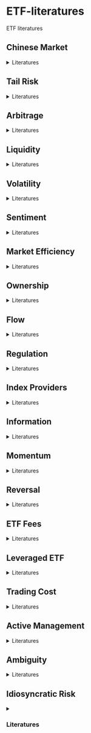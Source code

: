 # ETF-literatures
ETF literatures
## Chinese Market
<details>
<summary> Literatures </summary>

-**公募基金改善了市场定价效率吗？——持股基金质量与股票收益**
    **Finding**: 持股基金质量较高的股票未来表现显著优于质量较低的股票
    **Mechanism**: 基金经理挖掘出错误定价现象
    [download](./papers/%5B9%5D%20公募基金改善了市场定价效率吗？——持股基金质量与股票收益.pdf)

-**Dissecting the Long-Term Performance of the Chinese Stock Market**
    **Finding**: Domestically listed Chinese (A-share) firms have lower stock returns than externally listed Chinese, developed, and emerging country firms during 2000 to 2018
    **Mechanism**: Investor sentiment
    [download](./papers/%5B58%5D%20Dissecting%20the%20long-term%20performance%20of%20the%20Chinese%20stock%20market%202023%20JF.pdf)

-**Wealth redistribution in bubbles and crashes**
    **Finding**: An increase in inequality of wealth held in equity by Chinese households in the 2014–15 bubble-crash episode
    **Mechanism**: Investment skill difference
    [download](./papers/%5B25%5D%20Wealth%20redistribution%20in%20bubbles%20and%20crashes%202022%20JME.pdf)

-**ETF ownership and stock pricing efficiency: The role of ETF arbitrage**
    **Finding**: The increase in ETF ownership stimulates ETF arbitrage and intensifies the contagion of noise information from the ETF market to the stock market, reducing the pricing efficiency of the underlying stocks
    **Mechanism**: None
    [download](./papers/%5B31%5D%20ETF%20ownership%20and%20stock%20liquidity%20%20evidence%20from%20China.pdf)

-**Government Stock Purchase Undermines Price Informativeness Evidence from China’s “National Team”**
    **Finding**: The government intervention led to reduced volatility and price informativeness
    **Mechanism**: Investors having a stronger incentive to acquire government intervention information instead of fundamental news
    [download](./papers/%5B38%5D%20Government%20Stock%20Purchase%20Undermines%20Price%20Informativeness%20Evidence%20from%20China’s%20“National%20Team”.pdf)

-**The effect of liquidity and arbitrage on the price efficiency of Chinese ETFs**
    **Finding**: ETF liquidity and arbitrage activity are positively correlated with ETF price efficiency
    **Mechanism**: Market makers improve price efficiency. The relaxation of arbitrage restrictions improves price efficiency
    [download](./papers/%5B32%5D%20(done)%20J%20of%20Financial%20Research%20-%202023%20-%20Fu%20-%20The%20effect%20of%20liquidity%20and%20arbitrage%20on%20the%20price%20efficiency%20of%20Chinese%20ETFs.pdf)

-**The Flash Crash: A Cautionary Tale About Highly Fragmented Markets**
    **Finding**: A breakdown of cross-market arbitrage activity could make markets more fragile and result in price crashes
    **Mechanism**: The absence of cross-market arbitrage leads to the lack of liquidity and price stability
    [download](./papers/%5B22%5D%20The%20flash%20crash_%20A%20cautionary%20tale%20about%20highly%20fragmented%20markets.pdf)

-**ETFs and tail dependence: Evidence from Chinese stock market**
    **Finding**: ETFs can increase the tail dependence of stocks in their basket
    **Mechanism**: ETF holding similarity increases stocks’ ETF arbitrage activity
    [download](./papers/%5B15%5D%20(done)%20ETFs%20and%20tail%20dependence%20evidence%20from%20the%20Chinese%20stock%20market%202024%20JIMF.pdf)

-**Do exchange-traded fund flows increase the volatility of the underlying index? Evidence from the emerging market in China**
    **Finding**: Daily ETF flows significantly increase both the total volatility and the fundamental volatility of the underlying index on the next trading day
    **Mechanism**: APs’ share creation/redemption activities beyond their role of market makers, ETF arbitrage enhances the effect
    download to be added

-**ETF ownership and stock liquidity: evidence from China**
    **Finding**: Stocks with higher ETF ownership display higher liquidity
    **Mechanism**: The instantaneous creation/redemption arbitrage and  ETF market makers creation/redemption for managing their inventory risk
    [download](./papers/%5B31%5D%20ETF%20ownership%20and%20stock%20liquidity%20%20evidence%20from%20China.pdf)

-**ETF ownership and informational efficiency of underlying stocks: Evidence from China**
    **Finding**: Increased ETF ownership improves stock liquidity and attracts informed investors, resulting in higher pricing efficiency
    **Mechanism**: The informational role of ETFs depends on whether they can be used for intraday trading, which significantly improves underlying securities' liquidity
    [download](./papers/%5B17%5D%20(done)%20ETF%20ownership%20and%20informational%20efficiency%20of%20underlying%20stocks%20evidence%20from%20China%202023%20PBFJ.pdf)

-**Industry Momentum Strategies in A-shares Market: 1123-1130**
    **Finding**: In Chinese market, ranking industries based on the previous 6-month returns yields highest profits
    **Mechanism**: None
    download to be added

-**ETF、股票流动性与股价崩盘风险**
    **Finding**: ETF持股比例越高，个股下一年的崩盘风险越大
    **Mechanism**: ETF持股比例增加，个股流动性增加，吸引短期投资者加入，管理层隐藏负面信息的激励增加
    download to be added

-**股票停牌、涨跌停与ETF定价效率——基于上证50ETF日度数据的实证研究**
    **Finding**: ETF市场价格可能大幅偏离净值，但并非套利机会
    **Mechanism**: 底层资产的涨跌停或停牌
    download to be added

-**ETF资金流、市场收益与投资者情绪——来自A股市场的经验证据**
    **Finding**: 市场收益高的时候，ETF flow更低
    **Mechanism**: 无
    download to be added

-**ETF、股票流动性与流动性同步性**
    **Finding**: ETF基金对个股持股比例提高,导致个股流动性上升,但同时也导致个股流动性同步性水平上升
    **Mechanism**: 投资者通过ETF对成分股实现日内交易
    download to be added

-**投资者情绪能够解释ETF的折溢价吗?——来自A股市场的经验证据**
    **Finding**: 投资者情绪与ETF溢价率正相关，在悲观市场中表现为负相关
    **Mechanism**: 无
    download to be added

-**机构投资与金融稳定——基于A股ETF套利交易的视角**
    **Finding**: ETF增加股票市场的系统性风险
    **Mechanism**: 机构投资者关于ETF的折价套利
    download to be added

</details>

## Tail Risk
<details>
<summary> Literatures </summary>

-**机构投资与金融稳定——基于A股ETF套利交易的视角**
    **Finding**: ETF增加股票市场的系统性风险
    **Mechanism**: 机构投资者关于ETF的折价套利
    download to be added

-**ETF、股票流动性与股价崩盘风险**
    **Finding**: ETF持股比例越高，个股下一年的崩盘风险越大
    **Mechanism**: ETF持股比例增加，个股流动性增加，吸引短期投资者加入，管理层隐藏负面信息的激励增加
    download to be added

-**Wealth redistribution in bubbles and crashes**
    **Finding**: An increase in inequality of wealth held in equity by Chinese households in the 2014–15 bubble-crash episode
    **Mechanism**: Investment skill difference
    [download](./papers/%5B25%5D%20Wealth%20redistribution%20in%20bubbles%20and%20crashes%202022%20JME.pdf)

-**ON INDUSTRY MOMENTUM STRATEGIES**
    **Finding**: Industry momentum strategies generate on average significantly higher returns
    **Mechanism**: None
    [download](./papers/%5B1%5D%20J%20of%20Financial%20Research%20-%202019%20-%20Grobys%20-%20ON%20INDUSTRY%20MOMENTUM%20STRATEGIES.pdf)

-**ETFs and tail dependence: Evidence from Chinese stock market**
    **Finding**: ETFs can increase the tail dependence of stocks in their basket
    **Mechanism**: ETF holding similarity increases stocks’ ETF arbitrage activity
    [download](./papers/%5B15%5D%20(done)%20ETFs%20and%20tail%20dependence%20evidence%20from%20the%20Chinese%20stock%20market%202024%20JIMF.pdf)

</details>

## Arbitrage
<details>
<summary> Literatures </summary>

-**机构投资与金融稳定——基于A股ETF套利交易的视角**
    **Finding**: ETF增加股票市场的系统性风险
    **Mechanism**: 机构投资者关于ETF的折价套利
    download to be added

-**股票停牌、涨跌停与ETF定价效率——基于上证50ETF日度数据的实证研究**
    **Finding**: ETF市场价格可能大幅偏离净值，但并非套利机会
    **Mechanism**: 底层资产的涨跌停或停牌
    download to be added

-**Volatility Timing Using ETF Options: Evidence from Hedge Funds**
    **Finding**: Hedge funds’ positions on ETF options contain volatility information about underlying ETF returns
    **Mechanism**: None
    [download](./papers/%5B30%5D%20Volatility%20timing%20using%20ETF%20options%20evidence%20from%20hedge%20funds%202024%20AFA.pdf)

-**Do ETFs Increase Volatility**
    **Finding**: Stocks with higher ETF ownership display significantly higher volatility
    **Mechanism**: The liquidity shocks can propagate to the underlying securities through the arbitrage channel
    [download](./papers/%5B26%5D%20The%20Journal%20of%20Finance%20-%202018%20-%20BEN‐DAVID%20-%20Do%20ETFs%20Increase%20Volatility.pdf)

-**Intraday arbitrage between ETFs and their underlying portfolios**
    **Finding**: Little evidence that ETF trading impacts underlying returns
    **Mechanism**: Arbitrage opportunities are subsequently eliminated by ETF quote adjustments, rather than arbitrage trading
    [download](./papers/%5B35%5D%20Intraday%20arbitrage%20between%20ETFs%20and%20their%20underlying%20portfolios%202021%20JFE.pdf)

-**ETF Arbitrage, Non-Fundamental Demand, and Return Predictability**
    **Finding**: Creation and redemption activities (ETF flows) provide signals of non-fundamental demand shocks. Strategies based on ETF flows earn positive excess returns
    **Mechanism**: Non-fundamental demand distorting asset prices away from fundamental values
    download to be added

-**Swing Pricing for Mutual Funds: Breaking the Feedback Loop Between Fire Sales and Fund Redemptions**
    **Finding**: Develop a model of the feedback between mutual fund outflows and asset illiquidity
    **Mechanism**: First-mover advantage may lead to fund failure through a cycle of falling prices and increasing redemptions
    [download](./papers/%5B24%5D%20Swing%20pricing%20for%20mutual%20funds%20Breaking%20the%20feedback%20loop%20between%20fire%20sales%20and%20fund%20redemptions..pdf)

-**ETF ownership and stock pricing efficiency: The role of ETF arbitrage**
    **Finding**: The increase in ETF ownership stimulates ETF arbitrage and intensifies the contagion of noise information from the ETF market to the stock market, reducing the pricing efficiency of the underlying stocks
    **Mechanism**: None
    download to be added

-**ETF arbitrage and international diversification**
    **Finding**: Investment decisions of country ETF market participants measured by ETF market order imbalances are driven by global shocks rather than local risks
    **Mechanism**: ETF price discovery is one of the key channels through which global shocks propagate to local economies
    [download](papers/%5B31%5D%20ETF%20ownership%20and%20stock%20liquidity%20%20evidence%20from%20China.pdf)

-**The effect of liquidity and arbitrage on the price efficiency of Chinese ETFs**
    **Finding**: ETF liquidity and arbitrage activity are positively correlated with ETF price efficiency
    **Mechanism**: Market makers improve price efficiency. The relaxation of arbitrage restrictions improves price efficiency
    [download](./papers/%5B32%5D%20(done)%20J%20of%20Financial%20Research%20-%202023%20-%20Fu%20-%20The%20effect%20of%20liquidity%20and%20arbitrage%20on%20the%20price%20efficiency%20of%20Chinese%20ETFs.pdf)

-**An ETF-based measure of stock price fragility**
    **Finding**: Stock price fragility strongly predicts stock return volatility and return co-movement
    **Mechanism**: The arbitrage trading activity of ETFs play in signaling non-fundamental demand shocks
    [download](./papers/%5B41%5D%20An%20ETF-based%20measure%20of%20stock%20price%20fragility%202024%20JFM.pdf)

-**Industries and Stock Return Reversals**
    **Finding**: Intra-industry reversals in monthly returns
    **Mechanism**: : By order imbalances and noninformational shock
    [download](./papers/%5B3%5D%20(done)%20Industries%20and%20Stock%20Return%20Reversals.%20Hameed%20and%20Mian%2C%20JFQA%2C%202015.pdf)

-**The Flash Crash: A Cautionary Tale About Highly Fragmented Markets**
    **Finding**: A breakdown of cross-market arbitrage activity could make markets more fragile and result in price crashes
    **Mechanism**: The absence of cross-market arbitrage leads to the lack of liquidity and price stability
    [download](./papers/%5B22%5D%20The%20flash%20crash_%20A%20cautionary%20tale%20about%20highly%20fragmented%20markets.pdf)

-**Costly arbitrage and the myth of idiosyncratic risk**
    **Finding**: Transaction and holding costs make arbitrage costly
    **Mechanism**: Idiosyncratic risk is the single largest cost faced by arbitrageurs since it limits the size of positions on each security
    [download](./papers/%5B37%5D%20Costly%20arbitrage%20and%20the%20myth%20of%20idiosyncratic%20risk%202006%20JAE.pdf)

</details>

## Liquidity
<details>
<summary> Literatures </summary>

-**ETF、股票流动性与股价崩盘风险**
    **Finding**: ETF持股比例越高，个股下一年的崩盘风险越大
    **Mechanism**: ETF持股比例增加，个股流动性增加，吸引短期投资者加入，管理层隐藏负面信息的激励增加
    download to be added

-**ETF、股票流动性与流动性同步性**
    **Finding**: ETF基金对个股持股比例提高,导致个股流动性上升,但同时也导致个股流动性同步性水平上升
    **Mechanism**: 投资者通过ETF对成分股实现日内交易
    download to be added

-**Liquidity risk and exchange-traded fund returns, variances, and tracking errors**
    **Finding**: Illiquid ETFs have large tracking errors. A positive liquidity premium exists in US ETF markets. Illiquid ETFs could be riskier than underlying portfolios
    **Mechanism**: None
    download to be added

-**Do mutual funds and ETFs affect the commonality in liquidity of corporate bonds**
    **Finding**: A positive relationship between ETF ownership and liquidity commonality in investment-grade corporate bonds. But no correlation for mutual funds
    **Mechanism**: Different liquidity management strategies employed by equity and corporate bond mutual funds
    [download](./papers/%5B36%5D%20Do%20mutual%20funds%20and%20ETFs%20affect%20the%20commonality%20in%20liquidity%20of%20corporate%20bonds%202024%20JEF.pdf)

-**The effect of liquidity and arbitrage on the price efficiency of Chinese ETFs**
    **Finding**: ETF liquidity and arbitrage activity are positively correlated with ETF price efficiency
    **Mechanism**: Market makers improve price efficiency. The relaxation of arbitrage restrictions improves price efficiency
    [download](./papers/%5B32%5D%20(done)%20J%20of%20Financial%20Research%20-%202023%20-%20Fu%20-%20The%20effect%20of%20liquidity%20and%20arbitrage%20on%20the%20price%20efficiency%20of%20Chinese%20ETFs.pdf)

-**Industries and Stock Return Reversals**
    **Finding**: Intra-industry reversals in monthly returns
    **Mechanism**: By order imbalances and noninformational shock
    [download](./papers/%5B3%5D%20(done)%20Industries%20and%20Stock%20Return%20Reversals.%20Hameed%20and%20Mian%2C%20JFQA%2C%202015.pdf)

-**The Value of ETF Liquidity**
    **Finding**: More liquid ETFs for a given index charge higher fees and attract short-horizon investors
    **Mechanism**: Higher turnover from these investors sustains the ETF’s high liquidity, allowing the ETF to extract a rent through its fee, and creating a first-mover advantage
    [download](./papers/%5B10%5D%20The%20value%20of%20ETF%20liquidity%202024%20RFS.pdf)

-**The Flash Crash: A Cautionary Tale About Highly Fragmented Markets**
    **Finding**: A breakdown of cross-market arbitrage activity could make markets more fragile and result in price crashes
    **Mechanism**: The absence of cross-market arbitrage leads to the lack of liquidity and price stability
    [download](./papers/%5B22%5D%20The%20flash%20crash_%20A%20cautionary%20tale%20about%20highly%20fragmented%20markets.pdf)

-**ETF ownership and stock liquidity: evidence from China**
    **Finding**: Stocks with higher ETF ownership display higher liquidity
    **Mechanism**: The instantaneous creation/redemption arbitrage and  ETF market makers creation/redemption for managing their inventory risk
    [download](./papers/%5B31%5D%20ETF%20ownership%20and%20stock%20liquidity%20%20evidence%20from%20China.pdf)

-**ETF ownership and informational efficiency of underlying stocks: Evidence from China**
    **Finding**: Increased ETF ownership improves stock liquidity and attracts informed investors, resulting in higher pricing efficiency
    **Mechanism**: The informational role of ETFs depends on whether they can be used for intraday trading, which significantly improves underlying securities' liquidity
    [download](./papers/%5B17%5D%20(done)%20ETF%20ownership%20and%20informational%20efficiency%20of%20underlying%20stocks%20evidence%20from%20China%202023%20PBFJ.pdf)

</details>

## Volatility
<details>
<summary> Literatures </summary>

-**机构投资与金融稳定——基于A股ETF套利交易的视角**
    **Finding**: ETF增加股票市场的系统性风险
    **Mechanism**: 机构投资者关于ETF的折价套利
    download to be added

-**Volatility Timing Using ETF Options: Evidence from Hedge Funds**
    **Finding**: Hedge funds’ positions on ETF options contain volatility information about underlying ETF returns
    **Mechanism**: None
    [download](./papers/%5B30%5D%20Volatility%20timing%20using%20ETF%20options%20evidence%20from%20hedge%20funds%202024%20AFA.pdf)

-**Fire sale risk and expected stock returns**
    **Finding**: Stock ownership links to mutual funds that anticipate significant outflows during periods of systematic outflows from the fund industry. stocks with higher exposure to this risk earn higher average returns
    **Mechanism**: The ex-ante pricing of the risk of fire sales
    [download](./papers/%5B12%5D%20fire%20sale%20risk%20and%20expected%20stock%20returns%202023%20JFE.pdf)

-**Liquidity risk and exchange-traded fund returns, variances, and tracking errors**
    **Finding**: Illiquid ETFs have large tracking errors. A positive liquidity premium exists in US ETF markets. Illiquid ETFs could be riskier than underlying portfolios
    **Mechanism**: None
    download to be added

-**Do ETFs Increase Volatility**
    **Finding**: Stocks with higher ETF ownership display significantly higher volatility
    **Mechanism**: The liquidity shocks can propagate to the underlying securities through the arbitrage channel
    [download](./papers/%5B26%5D%20The%20Journal%20of%20Finance%20-%202018%20-%20BEN‐DAVID%20-%20Do%20ETFs%20Increase%20Volatility.pdf)

-**Swing Pricing for Mutual Funds: Breaking the Feedback Loop Between Fire Sales and Fund Redemptions**
    **Finding**: Develop a model of the feedback between mutual fund outflows and asset illiquidity
    **Mechanism**: First-mover advantage may lead to fund failure through a cycle of falling prices and increasing redemptions
    [download](./papers/%5B24%5D%20Swing%20pricing%20for%20mutual%20funds%20Breaking%20the%20feedback%20loop%20between%20fire%20sales%20and%20fund%20redemptions..pdf)

-**Government Stock Purchase Undermines Price Informativeness Evidence from China’s “National Team”**
    **Finding**: The government intervention led to reduced volatility and price informativeness
    **Mechanism**: Investors having a stronger incentive to acquire government intervention information instead of fundamental news
    [download](./papers/%5B38%5D%20Government%20Stock%20Purchase%20Undermines%20Price%20Informativeness%20Evidence%20from%20China’s%20“National%20Team”.pdf)

-**An ETF-based measure of stock price fragility**
    **Finding**: Stock price fragility strongly predicts stock return volatility and return co-movement
    **Mechanism**: The arbitrage trading activity of ETFs play in signaling non-fundamental demand shocks
    [download](./papers/%5B41%5D%20An%20ETF-based%20measure%20of%20stock%20price%20fragility%202024%20JFM.pdf)

-**Securities Markets in Which Some Investors Receive Information About Cash Flow Betas**
    **Finding**: A single-factor model in which there is private information regarding cash flows as well as their betas
    **Mechanism**: Predict a negative relation between the covariance and expected returns and an attenuation of the beta anomaly
    download to be added

-**The Flash Crash: A Cautionary Tale About Highly Fragmented Markets**
    **Finding**: A breakdown of cross-market arbitrage activity could make markets more fragile and result in price crashes
    **Mechanism**: The absence of cross-market arbitrage leads to the lack of liquidity and price stability
    [download](./papers/%5B22%5D%20The%20flash%20crash_%20A%20cautionary%20tale%20about%20highly%20fragmented%20markets.pdf)

-**ETFs and tail dependence: Evidence from Chinese stock market**
    **Finding**: ETFs can increase the tail dependence of stocks in their basket
    **Mechanism**: ETF holding similarity increases stocks’ ETF arbitrage activity
    [download](./papers/%5B15%5D%20(done)%20ETFs%20and%20tail%20dependence%20evidence%20from%20the%20Chinese%20stock%20market%202024%20JIMF.pdf)

-**Costly arbitrage and the myth of idiosyncratic risk**
    **Finding**: Transaction and holding costs make arbitrage costly
    **Mechanism**: Idiosyncratic risk is the single largest cost faced by arbitrageurs since it limits the size of positions on each security
    [download](./papers/%5B37%5D%20Costly%20arbitrage%20and%20the%20myth%20of%20idiosyncratic%20risk%202006%20JAE.pdf)

-**Do exchange-traded fund flows increase the volatility of the underlying index? Evidence from the emerging market in China**
    **Finding**: Daily ETF flows significantly increase both the total volatility and the fundamental volatility of the underlying index on the next trading day
    **Mechanism**: APs’ share creation/redemption activities beyond their role of market makers, ETF arbitrage enhances the effect
    download to be added

-**ETF Arbitrage, Non-Fundamental Demand, and Return Predictability**
    **Finding**: Creation and redemption activities (ETF flows) provide signals of non-fundamental demand shocks. Strategies based on ETF flows earn positive excess returns
    **Mechanism**: Non-fundamental demand distorting asset prices away from fundamental values
    download to be added

</details>

## Sentiment
<details>
<summary> Literatures </summary>

-**投资者情绪能够解释ETF的折溢价吗?——来自A股市场的经验证据**
    **Finding**: 投资者情绪与ETF溢价率正相关，在悲观市场中表现为负相关
    **Mechanism**: 无
    download to be added

-**Dissecting the Long-Term Performance of the Chinese Stock Market**
    **Finding**: Domestically listed Chinese (A-share) firms have lower stock returns than externally listed Chinese, developed, and emerging country firms during 2000 to 2018
    **Mechanism**: Investor sentiment
    [download](./papers/%5B58%5D%20Dissecting%20the%20long-term%20performance%20of%20the%20Chinese%20stock%20market%202023%20JF.pdf)

-**Competition for Attention in the ETF Space**
    **Finding**: Specialized ETFs lose due to the overvaluation of the underlying stocks at the time of the launch
    **Mechanism**: Providers catering to investors’ extrapolative beliefs by issuing specialized ETFs that track attention-grabbing themes
    [download](./papers/%5B11%5D%20Competition%20for%20attention%20in%20the%20ETF%20space%202023%20RFS.pdf)

</details>

## Market Efficiency
<details>
<summary> Literatures </summary>

-**公募基金改善了市场定价效率吗？——持股基金质量与股票收益**
    **Finding**: 持股基金质量较高的股票未来表现显著优于质量较低的股票
    **Mechanism**: 基金经理挖掘出错误定价现象
    [download](./papers/%5B9%5D%20公募基金改善了市场定价效率吗？——持股基金质量与股票收益.pdf)

-**ETF ownership and stock pricing efficiency: The role of ETF arbitrage**
    **Finding**: The increase in ETF ownership stimulates ETF arbitrage and intensifies the contagion of noise information from the ETF market to the stock market, reducing the pricing efficiency of the underlying stocks
    **Mechanism**: None
    [download](./papers/%5B31%5D%20ETF%20ownership%20and%20stock%20liquidity%20%20evidence%20from%20China.pdf)

-**Government Stock Purchase Undermines Price Informativeness Evidence from China’s “National Team”**
    **Finding**: The government intervention led to reduced volatility and price informativeness
    **Mechanism**: Investors having a stronger incentive to acquire government intervention information instead of fundamental news
    [download](./papers/%5B38%5D%20Government%20Stock%20Purchase%20Undermines%20Price%20Informativeness%20Evidence%20from%20China’s%20“National%20Team”.pdf)

-**The effect of liquidity and arbitrage on the price efficiency of Chinese ETFs**
    **Finding**: ETF liquidity and arbitrage activity are positively correlated with ETF price efficiency
    **Mechanism**: Market makers improve price efficiency. The relaxation of arbitrage restrictions improves price efficiency
    [download](./papers/%5B32%5D%20(done)%20J%20of%20Financial%20Research%20-%202023%20-%20Fu%20-%20The%20effect%20of%20liquidity%20and%20arbitrage%20on%20the%20price%20efficiency%20of%20Chinese%20ETFs.pdf)

-**ETF Activity and Informational Efficiency of Underlying Securities**
    **Finding**: ETF activity increases short-run informational efficiency for stocks with weak information environments
    **Mechanism**: The timely incorporation of systematic earnings information
    download to be added

-**Innovation and Informed Trading: Evidence from Industry ETFs**
    **Finding**: Industry ETF short interest spikes simultaneously with hedge fund holdings on the member stock before positive earnings surprises, reflecting long-the-stock/short-the-ETF activity
    **Mechanism**: Hedging role of industry ETFs
    [download](./papers/%5B23%5D%20Innovation%20and%20informed%20trading%20evidence%20from%20Industry%20ETFs%202021%20RFS.pdf)

-**Securities Markets in Which Some Investors Receive Information About Cash Flow Betas**
    **Finding**: A single-factor model in which there is private information regarding cash flows as well as their betas
    **Mechanism**: Predict a negative relation between the covariance and expected returns and an attenuation of the beta anomaly
    download to be added

-**ETF ownership and informational efficiency of underlying stocks: Evidence from China**
    **Finding**: Increased ETF ownership improves stock liquidity and attracts informed investors, resulting in higher pricing efficiency
    **Mechanism**: The informational role of ETFs depends on whether they can be used for intraday trading, which significantly improves underlying securities' liquidity
    [download](./papers/%5B17%5D%20(done)%20ETF%20ownership%20and%20informational%20efficiency%20of%20underlying%20stocks%20evidence%20from%20China%202023%20PBFJ.pdf)

</details>

## Ownership
<details>
<summary> Literatures </summary>

-**公募基金改善了市场定价效率吗？——持股基金质量与股票收益**
    **Finding**: 持股基金质量较高的股票未来表现显著优于质量较低的股票
    **Mechanism**: 基金经理挖掘出错误定价现象
    [download](./papers/%5B9%5D%20公募基金改善了市场定价效率吗？——持股基金质量与股票收益.pdf)

-**Exchange-Traded Funds and Real Investment**
    **Finding**: Higher ETF ownership is associated with:
    An increased sensitivity of real investment to Tobin’s q;
    A heightened ability of stock returns to forecast future earnings
    **Mechanism**: Information flow from ETFs
    download to be added

-**Is there a dark side to exchange traded funds? An information perspective**
    **Finding**: An increase in ETF ownership is associated with:
    Higher trading costs (bid-ask spreads and market liquidity), 
    An increase in “stock return synchronicity,” 
    A decline in “future earnings response coefficients” 
    A decline in the number of analysts covering the firm.
    **Mechanism**: ETF ownership can lead to higher trading costs and lower benefits from information acquisition
    download to be added

-**Common ownership and bank stability: Evidence from the U.S. banking industry**
    **Finding**: Banks with more common ownership linkages undertake lower risk
    **Mechanism**: Banks decrease risk-taking by internalizing risk externalities on commonly held banks
    download to be added

</details>

## Flow
<details>
<summary> Literatures </summary>

-**ETF资金流、市场收益与投资者情绪——来自A股市场的经验证据**
    **Finding**: 市场收益高的时候，ETF flow更低
    **Mechanism**: 无
    download to be added

-**ETF Arbitrage, Non-Fundamental Demand, and Return Predictability**
    **Finding**: Creation and redemption activities (ETF flows) provide signals of non-fundamental demand shocks. Strategies based on ETF flows earn positive excess returns
    **Mechanism**: Non-fundamental demand distorting asset prices away from fundamental values
    download to be added

-**Swing Pricing for Mutual Funds: Breaking the Feedback Loop Between Fire Sales and Fund Redemptions**
    **Finding**: Develop a model of the feedback between mutual fund outflows and asset illiquidity
    **Mechanism**: First-mover advantage may lead to fund failure through a cycle of falling prices and increasing redemptions
    [download](./papers/%5B24%5D%20Swing%20pricing%20for%20mutual%20funds%20Breaking%20the%20feedback%20loop%20between%20fire%20sales%20and%20fund%20redemptions..pdf)

-**The passive ownership share is double what you think it is**
    **Finding**: Passive investors  tracking five popular indexes collectively owned 33.5% of the US stock market in 2021
    **Mechanism**: Passive investors rebalancing their portfolio
    [download](./papers/%5B13%5D%20The%20passive%20ownership%20share%20is%20double%20what%20you%20think%20it%20is%202024%20JFE.pdf)

-**Do exchange-traded fund flows increase the volatility of the underlying index? Evidence from the emerging market in China**
    **Finding**: Daily ETF flows significantly increase both the total volatility and the fundamental volatility of the underlying index on the next trading day
    **Mechanism**: APs’ share creation/redemption activities beyond their role of market makers, ETF arbitrage enhances the effect
    download to be added

</details>

## Regulation
<details>
<summary> Literatures </summary>

-**股票停牌、涨跌停与ETF定价效率——基于上证50ETF日度数据的实证研究**
    **Finding**: ETF市场价格可能大幅偏离净值，但并非套利机会
    **Mechanism**: 底层资产的涨跌停或停牌
    download to be added

-**Dissecting the Long-Term Performance of the Chinese Stock Market**
    **Finding**: Domestically listed Chinese (A-share) firms have lower stock returns than externally listed Chinese, developed, and emerging country firms during 2000 to 2018
    **Mechanism**: Investor sentiment

-**The effect of liquidity and arbitrage on the price efficiency of Chinese ETFs**
    **Finding**: ETF liquidity and arbitrage activity are positively correlated with ETF price efficiency
    **Mechanism**: Market makers improve price efficiency. The relaxation of arbitrage restrictions improves price efficiency
    [download](./papers/%5B32%5D%20(done)%20J%20of%20Financial%20Research%20-%202023%20-%20Fu%20-%20The%20effect%20of%20liquidity%20and%20arbitrage%20on%20the%20price%20efficiency%20of%20Chinese%20ETFs.pdf)

</details>

## Index Providers
<details>
<summary> Literatures </summary>

-**Index providers: Whales behind the scenes of ETFs**
    **Finding**: The index provider market is highly concentrated;
    Investors care about the identities of index providers, although they explain little variation in ETF returns;
    Over one-third of ETF expense ratios are paid as licensing fees to index providers
    **Mechanism**: None
    [download](./papers/%5B44%5D%20Index%20providers%20whales%20behind%20the%20scenes%20of%20ETFs%202023%20JFE.pdf)

</details>

## Information
<details>
<summary> Literatures </summary>

-**Exchange-Traded Funds and Real Investment**
    **Finding**: Higher ETF ownership is associated with:
    An increased sensitivity of real investment to Tobin’s q;
    A heightened ability of stock returns to forecast future earnings
    **Mechanism**: Information flow from ETFs
    download to be added

-**Volatility Timing Using ETF Options: Evidence from Hedge Funds**
    **Finding**: Hedge funds’ positions on ETF options contain volatility information about underlying ETF returns
    **Mechanism**: None
    [download](./papers/%5B30%5D%20Volatility%20timing%20using%20ETF%20options%20evidence%20from%20hedge%20funds%202024%20AFA.pdf)

-**Text-Based Industry Momentum**
    **Finding**: Low-visibility shocks to text-based network industry peers can explain industry momentum
    **Mechanism**: Momentum profits arising partially from inattention to economic links of less visible industry peers
    [download](./papers/%5B5%5D%20Text-Based%20Industry%20Momentum.%20Hoberg%20and%20Phillips%2C%20JFQA%2C%202018.pdf)

-**Innovation and Informed Trading: Evidence from Industry ETFs**
    **Finding**: Industry ETF short interest spikes simultaneously with hedge fund holdings on the member stock before positive earnings surprises, reflecting long-the-stock/short-the-ETF activity
    **Mechanism**: Hedging role of industry ETFs
    [download](./papers/%5B23%5D%20Innovation%20and%20informed%20trading%20evidence%20from%20Industry%20ETFs%202021%20RFS.pdf)

-**Securities Markets in Which Some Investors Receive Information About Cash Flow Betas**
    **Finding**: A single-factor model in which there is private information regarding cash flows as well as their betas
    **Mechanism**: Predict a negative relation between the covariance and expected returns and an attenuation of the beta anomaly
    download to be added

-**Is there a dark side to exchange traded funds? An information perspective**
    **Finding**: An increase in ETF ownership is associated with:
    Higher trading costs (bid-ask spreads and market liquidity), 
    An increase in “stock return synchronicity,” 
    A decline in “future earnings response coefficients” 
    A decline in the number of analysts covering the firm.
    **Mechanism**: ETF ownership can lead to higher trading costs and lower benefits from information acquisition
    download to be added

</details>

## Momentum
<details>
<summary> Literatures </summary>

-**Factor Momentum**
    **Finding**: Factors display strong cross-sectional momentum that subsumes momentum in industries and other portfolio characteristics
    **Mechanism**: None
    [download](./papers/%5B23%5D%20Innovation%20and%20informed%20trading%20evidence%20from%20Industry%20ETFs%202021%20RFS.pdf)
-**Factor Momentum and the Momentum Factor**
    **Finding**: Momentum in individual stock returns relates to momentum in factor returns
    **Mechanism**: Momentum is not a distinct risk factor—it times other factors
    [download](./papers/%5B4%5D%20(done)%20Factor%20Momentum%20and%20the%20Momentum%20Factor.%20Ehsani%2C%20JF%202022.pdf)
-**ON INDUSTRY MOMENTUM STRATEGIES**
    **Finding**: Industry momentum strategies generate on average significantly higher returns
    **Mechanism**: None
    [download](./papers/%5B1%5D%20J%20of%20Financial%20Research%20-%202019%20-%20Grobys%20-%20ON%20INDUSTRY%20MOMENTUM%20STRATEGIES.pdf)
-**Returns to Buying Winners and Selling Losers: Implications for Stock Market Efficiency**
    **Finding**: Momentum in individual stocks
    **Mechanism**: None
    [download](./papers/%5B1%5D%20J%20of%20Financial%20Research%20-%202019%20-%20Grobys%20-%20ON%20INDUSTRY%20MOMENTUM%20STRATEGIES.pdf)
-**Industry Momentum Strategies in A-shares Market: 1123-1130**
    **Finding**: In Chinese market, ranking industries based on the previous 6-month returns yields highest profits
    **Mechanism**: None
    download to be added
-**Do Industries Explain Momentum**
    **Finding**: Momentum effect in industry components of stock returns which accounts for much of the individual stock momentum anomaly
    **Mechanism**: None
    [download](./papers/%5B7%5D%20Do%20industries%20explain%20momentums%201999%20JF.pdf)

</details>

## Reversal
<details>
<summary> Literatures </summary>

-**Industries and Stock Return Reversals**
    **Finding**: Intra-industry reversals in monthly returns
    **Mechanism**: By order imbalances and noninformational shock
    [download](./papers/%5B3%5D%20(done)%20Industries%20and%20Stock%20Return%20Reversals.%20Hameed%20and%20Mian%2C%20JFQA%2C%202015.pdf)

</details>

## ETF Fees
<details>
<summary> Literatures </summary>

-**Why Do Index Funds Have Market Power? Quantifying Frictions in the Index Fund Market**
    **Finding**: Many expensive index funds live, indicating market power existence
    **Mechanism**: Investor inertia and information friction
    download to be added

-**The Value of ETF Liquidity**
    **Finding**: More liquid ETFs for a given index charge higher fees and attract short-horizon investors
    **Mechanism**: Higher turnover from these investors sustains the ETF’s high liquidity, allowing the ETF to extract a rent through its fee, and creating a first-mover advantage
    [download](./papers/%5B10%5D%20The%20value%20of%20ETF%20liquidity%202024%20RFS.pdf)

</details>

## Leveraged ETF
<details>
<summary> Literatures </summary>

-**Recovering Investor Expectations from Demand for Index Funds**
    **Finding**: A revealed-preference approach to estimate investor expectations of stock market returns. Investor expectations are heterogeneous, extrapolative, and persistent
    **Mechanism**: By the prevalence of leveraged funds that track the same underlying asset: by choosing between higher and lower leverage, investors trade off higher return against less risk
    download to be added

-**Embedded Leverage**
    **Finding**: Embedded leverage lowers required returns
    **Mechanism**: Embedded leverage alleviates investors' leverage constraints
    download to be added

</details>

## Trading Cost
<details>
<summary> Literatures </summary>

-**Why Do Index Funds Have Market Power? Quantifying Frictions in the Index Fund Market**
    **Finding**: Many expensive index funds live, indicating market power existence
    **Mechanism**: Investor inertia and information friction
    download to be added

-**Is there a dark side to exchange traded funds? An information perspective**
    **Finding**: An increase in ETF ownership is associated with:
    Higher trading costs (bid-ask spreads and market liquidity), 
    An increase in “stock return synchronicity,” 
    A decline in “future earnings response coefficients” 
    A decline in the number of analysts covering the firm.
    **Mechanism**: ETF ownership can lead to higher trading costs and lower benefits from information acquisition
    download to be added
    
-**The Value of ETF Liquidity**
    **Finding**: More liquid ETFs for a given index charge higher fees and attract short-horizon investors
    **Mechanism**: Higher turnover from these investors sustains the ETF’s high liquidity, allowing the ETF to extract a rent through its fee, and creating a first-mover advantage
    [download](./papers/%5B10%5D%20The%20value%20of%20ETF%20liquidity%202024%20RFS.pdf)

</details>

## Active Management
<details>
<summary> Literatures </summary>

-**Steering a Ship in Illiquid Waters: Active Management of Passive Funds**
    **Finding**: Corporate bond ETFs actively manage their portfolios
    **Mechanism**: ETFs trade off index tracking against liquidity transformation
    download to be added

</details>

## Ambiguity
<details>
<summary> Literatures </summary>

-**Ambiguity and private investors’ behavior after forced fund liquidations**
    **Finding**: Investors reinvest 87% of forced liquidations when the refund occurs on a day of low ambiguity and 0% when it occurs on a day of high ambiguity
    **Mechanism**: Ambiguity averse makes investors inert
    download to be added
</details>

## Idiosyncratic Risk
<details>
<summary> <h3>Literatures</h3> </summary>

<details>
<summary>Costly arbitrage and the myth of idiosyncratic risk</summary>

-**Finding**: Transaction and holding costs make arbitrage costly

-**Mechanism**: Idiosyncratic risk is the single largest cost faced by arbitrageurs since it limits the size of positions on each security

-[download](./papers/%5B37%5D%20Costly%20arbitrage%20and%20the%20myth%20of%20idiosyncratic%20risk%202006%20JAE.pdf)

</details>

</details>

